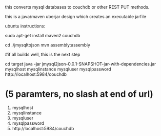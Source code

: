 this converts mysql databases to couchdb or other REST PUT methods.

this is a java/maven uberjar design which creates an executable jarfile


ubuntu instructions:

sudo apt-get install maven2 couchdb

cd ./jmysqltojson
mvn assembly:assembly

#if all builds well, this is the next step

cd target
java -jar  jmysql2json-0.0.1-SNAPSHOT-jar-with-dependencies.jar mysqlhost mysqlinstance  mysqluser mysqlpassword http://localhost:5984/couchdb

# (5 paramters, no slash at end of url)
1) mysqlhost 
2) mysqlinstance 
3) mysqluser 
4) mysqlpassword 
5) http://localhost:5984/couchdb